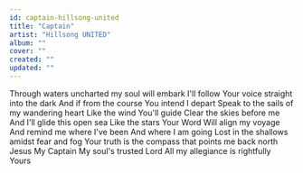 ```yaml
---
id: captain-hillsong-united
title: "Captain"
artist: "Hillsong UNITED"
album: ""
cover: ""
created: ""
updated: ""
---
```


Through waters uncharted my soul will embark
I'll follow Your voice straight into the dark
And if from the course You intend
I depart
Speak to the sails of my wandering heart
Like the wind
You'll guide
Clear the skies before me
And I'll glide this open sea
Like the stars
Your Word
Will align my voyage
And remind me where I've been
And where I am going
Lost in the shallows amidst fear and fog
Your truth is the compass that points me back north
Jesus
My Captain
My soul's trusted Lord
All my allegiance is rightfully Yours